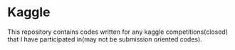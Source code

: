 # Kaggle

This repository contains codes written for any kaggle competitions(closed) that I have participated in(may not be submission oriented codes).
